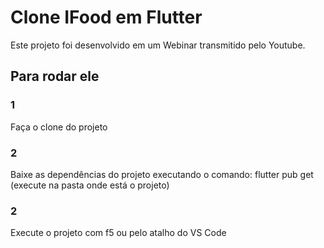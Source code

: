 # Clone IFood em Flutter

Este projeto foi desenvolvido em um Webinar transmitido pelo Youtube. 

## Para rodar ele

### 1
Faça o clone do projeto

### 2
Baixe as dependências do projeto executando o comando: flutter pub get (execute na pasta onde está o projeto)

### 2
Execute o projeto com f5 ou pelo atalho do VS Code